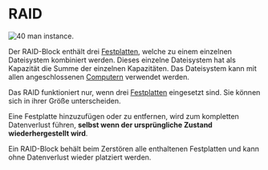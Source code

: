 # RAID

![40 man instance.](oredict:opencomputers:raid)

Der RAID-Block enthält drei [Festplatten](../item/hdd1.md), welche zu einem einzelnen Dateisystem kombiniert werden. Dieses einzelne Dateisystem hat als Kapazität die Summe der einzelnen Kapazitäten. Das Dateisystem kann mit allen angeschlossenen [Computern](../general/computer.md) verwendet werden.

Das RAID funktioniert nur, wenn drei [Festplatten](../item/hdd1.md) eingesetzt sind. Sie können sich in ihrer Größe unterscheiden. 

Eine Festplatte hinzuzufügen oder zu entfernen, wird zum kompletten Datenverlust führen, **selbst wenn der ursprüngliche Zustand wiederhergestellt wird**.

Ein RAID-Block behält beim Zerstören alle enthaltenen Festplatten und kann ohne Datenverlust wieder platziert werden.
